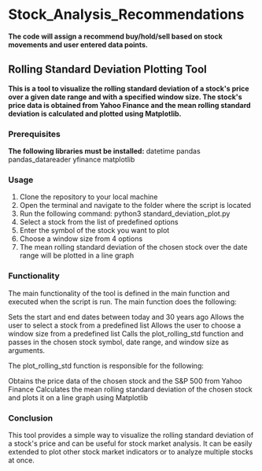 # Stock_Analysis_Recommendations
**The code will assign a recommend buy/hold/sell based on stock movements and user entered data points.**

## Rolling Standard Deviation Plotting Tool
**This is a tool to visualize the rolling standard deviation of a stock's price over a given date range and with a specified window size. The stock's price data is obtained from Yahoo Finance and the mean rolling standard deviation is calculated and plotted using Matplotlib.**

### Prerequisites
**The following libraries must be installed:**
datetime
pandas
pandas_datareader
yfinance
matplotlib

### Usage
1. Clone the repository to your local machine
2. Open the terminal and navigate to the folder where the script is located
3. Run the following command: python3 standard_deviation_plot.py
4. Select a stock from the list of predefined options
5. Enter the symbol of the stock you want to plot
6. Choose a window size from 4 options
7. The mean rolling standard deviation of the chosen stock over the date range will be plotted in a line graph

### Functionality
The main functionality of the tool is defined in the main function and executed when the script is run. The main function does the following:

Sets the start and end dates between today and 30 years ago
Allows the user to select a stock from a predefined list
Allows the user to choose a window size from a predefined list
Calls the plot_rolling_std function and passes in the chosen stock symbol, date range, and window size as arguments.

The plot_rolling_std function is responsible for the following:

Obtains the price data of the chosen stock and the S&P 500 from Yahoo Finance
Calculates the mean rolling standard deviation of the chosen stock and plots it on a line graph using Matplotlib

### Conclusion
This tool provides a simple way to visualize the rolling standard deviation of a stock's price and can be useful for stock market analysis. It can be easily extended to plot other stock market indicators or to analyze multiple stocks at once.

